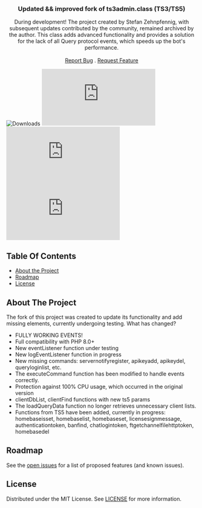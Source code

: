 <br/>
<p align="center">
  <h3 align="center">Updated && improved fork of ts3admin.class (TS3/TS5)</h3>

  <p align="center">
    During development! The project created by Stefan Zehnpfennig, with subsequent updates contributed by the community, remained archived by the author. This class adds advanced functionality and provides a solution for the lack of all Query protocol events, which speeds up the bot's performance.
    <br/>
    <br/>
    <a href="https://github.com/mskarbek48/ts3admin.class/issues">Report Bug</a>
    .
    <a href="https://github.com/mskarbek48/ts3admin.class/issues">Request Feature</a>
  </p>
</p>

![Downloads](https://img.shields.io/github/downloads/mskarbek48/ts3admin.class/total) ![Contributors](https://img.shields.io/github/contributors/mskarbek48/ts3admin.class?color=dark-green) ![Issues](https://img.shields.io/github/issues/mskarbek48/ts3admin.class) ![License](https://img.shields.io/github/license/mskarbek48/ts3admin.class)

## Table Of Contents

* [About the Project](#about-the-project)
* [Roadmap](#roadmap)
* [License](#license)

## About The Project

The fork of this project was created to update its functionality and add missing elements, currently undergoing testing. What has changed?

* FULLY WORKING EVENTS!
* Full compatibility with PHP 8.0+
* New eventListener function under testing
* New logEventListener function in progress
* New missing commands: servernotifyregister, apikeyadd, apikeydel, queryloginlist, etc.
* The executeCommand function has been modified to handle events correctly.
* Protection against 100% CPU usage, which occurred in the original version
* clientDbList, clientFind functions with new ts5 params
* The loadQueryData function no longer retrieves unnecessary client lists.
* Functions from TS5 have been added, currently in progress: homebaseisset, homebaselist, homebaseset, licensesignmessage, authenticationtoken, banfind, chatlogintoken, ftgetchannelfilehttptoken, homebasedel

## Roadmap

See the [open issues](https://github.com/mskarbek48/ts3admin.class/issues) for a list of proposed features (and known issues).

## License

Distributed under the MIT License. See [LICENSE](https://github.com/mskarbek48/ts3admin.class/blob/main/LICENSE.md) for more information.
